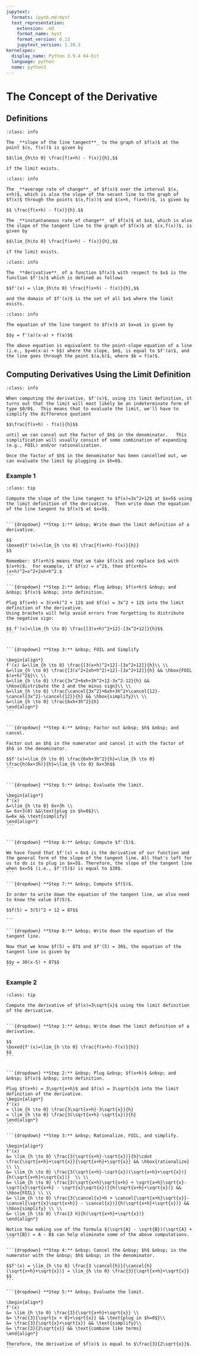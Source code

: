 ```yaml
---
jupytext:
  formats: ipynb,md:myst
  text_representation:
    extension: .md
    format_name: myst
    format_version: 0.13
    jupytext_version: 1.10.3
kernelspec:
  display_name: Python 3.9.4 64-bit
  language: python
  name: python3
---
```

# The Concept of the Derivative

## Definitions

```{admonition} The Slope of a Tangent Line
:class: info

The _**slope of the line tangent**_ to the graph of $f(x)$ at the point $(x, f(x))$ is given by 

$$\lim_{h\to 0} \frac{f(x+h) - f(x)}{h},$$ 

if the limit exists.
```

```{admonition} Average and Instantaneous Rate of Change
:class: info

The _**average rate of change**_ of $f(x)$ over the interval $(x, x+h)$, which is also the slope of the secant line to the graph of $f(x)$ through the points $(x,f(x))$ and $(x+h, f(x+h))$, is given by

$$ \frac{f(x+h) - f(x)}{h}.$$

The _**instantaneous rate of change**_ of $f(x)$ at $x$, which is also the slope of the tangent line to the graph of $f(x)$ at $(x,f(x))$, is given by

$$\lim_{h\to 0} \frac{f(x+h) - f(x)}{h},$$ 

if the limit exists.
```


```{admonition} The Limit Definition of the Derivative
:class: info

The _**derivative**_ of a function $f(x)$ with respect to $x$ is the function $f'(x)$ which is defined as follows 

$$f'(x) = \lim_{h\to 0} \frac{f(x+h) - f(x)}{h},$$

and the domain of $f'(x)$ is the set of all $x$ where the limit exists.
```



```{admonition} The Equation of a Tangent Line
:class: info

The equation of the line tangent to $f(x)$ at $x=a$ is given by 

$$y = f'(a)(x-a) + f(a)$$ 

The above equation is equivalent to the point-slope equation of a line (i.e., $y=m(x-a) + b$) where the slope, $m$, is equal to $f'(a)$, and the line goes through the point $(a,b)$, where $b = f(a)$.
```


## Computing Derivatives Using the Limit Definition

```{admonition} Simplify the difference quotient
:class: info

When computing the derivative, $f'(x)$, using its limit definition, it turns out that the limit will most likely be an indeterminate form of type $0/0$.  This means that to evaluate the limit, we'll have to simplify the difference quotient

$$\frac{f(x+h) - f(x)}{h}$$ 

until we can cancel out the factor of $h$ in the denominator.   This simplification will usually consist of some combination of expanding (e.g., FOIL) and/or rationalization.  

Once the factor of $h$ in the denominator has been cancelled out, we can evaluate the limit by plugging in $h=0$.
```


### Example 1
````{admonition} Equation of a tangent line
:class: tip

Compute the slope of the line tangent to $f(x)=3x^2+12$ at $x=5$ using the limit definition of the derivative.  Then write down the equation of the line tangent to $f(x)$ at $x=5$.


```{dropdown} **Step 1:** &nbsp; Write down the limit definition of a derivative.

$$ 
\boxed{f'(x)=\lim_{h \to 0} \frac{f(x+h)-f(x)}{h}}
$$

Remember: $f(x+h)$ means that we take $f(x)$ and replace $x$ with $(x+h)$.  For example, if $f(x) = x^2$, then $f(x+h)=(x+h)^2=x^2+2xh+h^2.$
```

```{dropdown} **Step 2:** &nbsp; Plug &nbsp; $f(x+h)$ &nbsp; and &nbsp; $f(x)$ &nbsp; into definition.

Plug $f(x+h) = 3(x+h)^2 + 12$ and $f(x) = 3x^2 + 12$ into the limit definition of the derivative.
Using brackets will help avoid errors from forgetting to distribute the negative sign:

$$ f'(x)=\lim_{h \to 0} \frac{[3(x+h)^2+12]-[3x^2+12]}{h}$$
```


```{dropdown} **Step 3:** &nbsp; FOIL and Simplify

\begin{align*}
f'(x) &=\lim_{h \to 0} \frac{[3(x+h)^2+12]-[3x^2+12]}{h}\\ \\
&=\lim_{h \to 0} \frac{[3(x^2+2xh+h^2)+12]-[3x^2+12]}{h} && \hbox{FOIL $(x+h)^2$}\\ \\
&=\lim_{h \to 0} \frac{3x^2+6xh+3h^2+12-3x^2-12}{h} && \hbox{distribute the 3 and the minus sign}\\ \\
&=\lim_{h \to 0} \frac{\cancel{3x^2}+6xh+3h^2+\cancel{12}-\cancel{3x^2}-\cancel{12}}{h} && \hbox{simplify}\\ \\
&=\lim_{h \to 0} \frac{6xh+3h^2}{h}
\end{align*}
```


```{dropdown} **Step 4:** &nbsp; Factor out &nbsp; $h$ &nbsp; and cancel.

Factor out an $h$ in the numerator and cancel it with the factor of $h$ in the denominator.

$$f'(x)=\lim_{h \to 0} \frac{6xh+3h^2}{h}=\lim_{h \to 0} \frac{h(6x+3h)}{h}=\lim_{h \to 0} 6x+3h$$
```


```{dropdown} **Step 5:** &nbsp; Evaluate the limit.

\begin{align*}
f'(x)
&=\lim_{h \to 0} 6x+3h \\
&= 6x+3(0) &&\text{plug in $h=0$}\\
&=6x && \text{simplify}
\end{align*}
```


```{dropdown} **Step 6:** &nbsp; Compute $f'(5)$.

We have found that $f'(x) = 6x$ is the derivative of our function and the general form of the slope of the tangent line. All that's left for us to do is to plug in $x=5$. Therefore, the slope of the tangent line when $x=5$ (i.e., $f'(5)$) is equal to $30$.
```

```{dropdown} **Step 7:** &nbsp; Compute $f(5)$.

In order to write down the equation of the tangent line, we also need to know the value $f(5)$.

$$f(5) = 3(5)^2 + 12 = 87$$

```

```{dropdown} **Step 8:** &nbsp; Write down the equation of the tangent line.

Now that we know $f(5) = 87$ and $f'(5) = 30$, the equation of the tangent line is given by

$$y = 30(x-5) + 87$$
```
````

### Example 2
````{admonition} Derivative of a square root function
:class: tip

Compute the derivative of $f(x)=3\sqrt{x}$ using the limit definition of the derivative.


```{dropdown} **Step 1:** &nbsp; Write down the limit definition of a derivative.

$$
\boxed{f'(x)=\lim_{h \to 0} \frac{f(x+h)-f(x)}{h}}
$$
```


```{dropdown} **Step 2:** &nbsp; Plug &nbsp; $f(x+h)$ &nbsp; and &nbsp; $f(x)$ &nbsp; into definition.

Plug $f(x+h) = 3\sqrt{x+h}$ and $f(x) = 3\sqrt{x}$ into the limit definition of the derivative.  
\begin{align*}
f'(x) 
= \lim_{h \to 0} \frac{3\sqrt{x+h}-3\sqrt{x}}{h} 
= \lim_{h \to 0} \frac{3(\sqrt{x+h}-\sqrt{x})}{h} 
\end{align*}
```

```{dropdown} **Step 3:** &nbsp; Rationalize, FOIL, and simplify.

\begin{align*}
f'(x) 
&= \lim_{h \to 0} \frac{3(\sqrt{x+h}-\sqrt{x})}{h}\cdot \frac{\sqrt{x+h}+\sqrt{x}}{\sqrt{x+h}+\sqrt{x}} && \hbox{rationalize} \\ \\
&= \lim_{h \to 0} \frac{3(\sqrt{x+h}-\sqrt{x})(\sqrt{x+h}+\sqrt{x})}{h(\sqrt{x+h}+\sqrt{x})}  \\ \\
&= \lim_{h \to 0} \frac{3(\sqrt{x+h}\sqrt{x+h} + \sqrt{x+h}\sqrt{x}-\sqrt{x}\sqrt{x+h} - \sqrt{x}\sqrt{x})}{h(\sqrt{x+h}+\sqrt{x})} && \hbox{FOIL} \\ \\
&= \lim_{h \to 0} \frac{3(\cancel{x}+h + \cancel{\sqrt{x+h}\sqrt{x}}-\cancel{\sqrt{x}\sqrt{x+h}} - \cancel{x})}{h(\sqrt{x+h}+\sqrt{x})} && \hbox{simplify} \\ \\
&= \lim_{h \to 0} \frac{3 h}{h(\sqrt{x+h}+\sqrt{x})} 
\end{align*}

Notice how making use of the formula $(\sqrt{A} - \sqrt{B})(\sqrt{A} + \sqrt{B}) = A - B$ can help eliminate some of the above computations.
```

```{dropdown} **Step 4:** &nbsp; Cancel the &nbsp; $h$ &nbsp; in the numerator with the &nbsp; $h$ &nbsp; in the denominator.

$$f'(x) = \lim_{h \to 0} \frac{3 \cancel{h}}{\cancel{h}(\sqrt{x+h}+\sqrt{x})} = \lim_{h \to 0} \frac{3}{\sqrt{x+h}+\sqrt{x}} $$
```

```{dropdown} **Step 5:** &nbsp; Evaluate the limit.

\begin{align*}
f'(x) 
&= \lim_{h \to 0} \frac{3}{\sqrt{x+h}+\sqrt{x}} \\
&= \frac{3}{\sqrt{x + 0}+\sqrt{x}} && \text{plug in $h=0$}\\
&= \frac{3}{\sqrt{x}+\sqrt{x}} && \text{simplify}\\
&= \frac{3}{2\sqrt{x}} && \text{combine like terms}
\end{align*}

Therefore, the derivative of $f(x)$ is equal to $\frac{3}{2\sqrt{x}}$.
```
````
